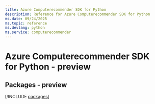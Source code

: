 ```yaml
---
title: Azure Computerecommender SDK for Python
description: Reference for Azure Computerecommender SDK for Python
ms.date: 09/24/2025
ms.topic: reference
ms.devlang: python
ms.service: computerecommender
---
```

# Azure Computerecommender SDK for Python - preview
## Packages - preview
[!INCLUDE [packages](computerecommender-index.md)]